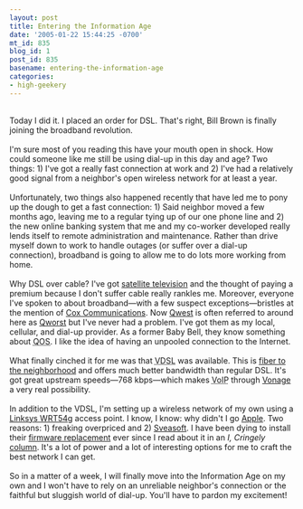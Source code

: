 ```yaml
---
layout: post
title: Entering the Information Age
date: '2005-01-22 15:44:25 -0700'
mt_id: 835
blog_id: 1
post_id: 835
basename: entering-the-information-age
categories:
- high-geekery
---
```

<br />Today I did it. I placed an order for DSL. That's right, Bill Brown is finally joining the broadband revolution.<br /><br />I'm sure most of you reading this have your mouth open in shock. How could someone like me still be using dial-up in this day and age? Two things: 1) I've got a really fast connection at work and 2) I've had a relatively good signal from a neighbor's open wireless network for at least a year.<br /><br />Unfortunately, two things also happened recently that have led me to pony up the dough to get a fast connection: 1) Said neighbor moved a few months ago, leaving me to a regular tying up of our one phone line and 2) the new online banking system that me and my co-worker developed really lends itself to remote administration and maintenance. Rather than drive myself down to work to handle outages (or suffer over a dial-up connection), broadband is going to allow me to do lots more working from home.<br /><br />Why DSL over cable? I've got <a href="http://www.directv.com/">satellite television</a> and the thought of paying a premium because I don't suffer cable really rankles me. Moreover, everyone I've spoken to about broadband&#x2014;with a few suspect exceptions&#x2014;bristles at the mention of <a href="http://www.cox.com/">Cox Communications</a>. Now <a href="http://www.qwest.com/">Qwest</a> is often referred to around here as <a href="http://www.oldskoolphreak.com/a_gallery/qworst_telco.html">Qworst</a> but I've never had a problem. I've got them as my local, cellular, and dial-up provider. As a former Baby Bell, they know something about <acronym title="Quality Of Service">QOS</acronym>. I like the idea of having an unpooled connection to the Internet.<br /><br />What finally cinched it for me was that <acronym title="Very high-speed Digital Subscriber Line">VDSL</acronym> was available. This is <a href="http://www.qwest.com/vdsl/learn/vdsl.html">fiber to the neighborhood</a> and offers much better bandwidth than regular DSL. It's got great upstream speeds&#x2014;768 kbps&#x2014;which makes <acronym title="Voice Over IP">VoIP</acronym> through <a href="http://www.vonage.com/">Vonage</a> a very real possibility.<br /><br />In addition to the VDSL, I'm setting up a wireless network of my own using a <a href="http://www.amazon.com/exec/obidos/ASIN/B00007KDVI/bbrown-20/ref=nosim/" title="A steal at $59.99 with a $10 mail-in rebate">Linksys WRT54g</a> access point. I know, I know: why didn't I go <a href="http://www.apple.com/airportextreme/">Apple</a>. Two reasons: 1) freaking overpriced and 2) <a href="http://www.sveasoft.com/">Sveasoft</a>. I have been dying to install their <a href="http://www.sveasoft.com/content/view/3/1/">firmware replacement</a> ever since I read about it in an <cite>I, Cringely</cite> <a href="http://www.pbs.org/cringely/pulpit/pulpit20040527.html">column</a>. It's a lot of power and a lot of interesting options for me to craft the best network I can get.<br /><br />So in a matter of a week, I will finally move into the Information Age on my own and I won't have to rely on an unreliable neighbor's connection or the faithful but sluggish world of dial-up. You'll have to pardon my excitement!<br /><br /><br />

